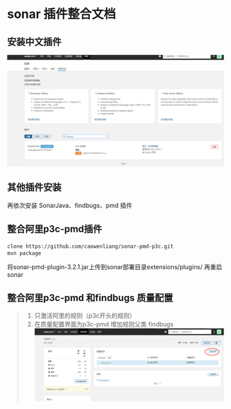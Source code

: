 sonar 插件整合文档
==============
## 安装中文插件
![中文插件](images/plugins-chinese.png)
## 其他插件安装
再依次安装 SonarJava、findbugs、pmd 插件
## 整合阿里p3c-pmd插件
```
clone https://github.com/caowenliang/sonar-pmd-p3c.git
mvn package
```
将sonar-pmd-plugin-3.2.1.jar上传到sonar部署目录extensions/plugins/ 再重启sonar
## 整合阿里p3c-pmd 和findbugs 质量配置
>1. 只激活阿里的规则（p3c开头的规则）
>2. 在质量配置界面为p3c-pmd 增加规则父类 findbugs
 ![整合插件](images/plugins-p3c-pmd.png)


